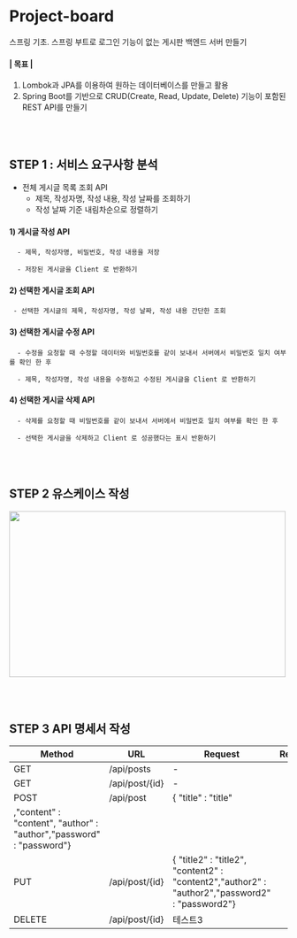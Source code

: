 # Project-board
스프링 기초. 스프링 부트로 로그인 기능이 없는 게시판 백엔드 서버  만들기

#### | 목표 |
  1. Lombok과 JPA를 이용하여 원하는 데이터베이스를 만들고 활용
  2. Spring Boot를 기반으로 CRUD(Create, Read, Update, Delete) 기능이 포함된 REST API를 만들기

<br/> <br/> 

## STEP 1 : 서비스 요구사항 분석


 + 전체 게시글 목록 조회 API
    - 제목, 작성자명, 작성 내용, 작성 날짜를 조회하기
    - 작성 날짜 기준 내림차순으로 정렬하기
 

  #### 1) 게시글 작성 API 

      - 제목, 작성자명, 비밀번호, 작성 내용을 저장

      - 저장된 게시글을 Client 로 반환하기

 #### 2) 선택한 게시글 조회 API

     - 선택한 게시글의 제목, 작성자명, 작성 날짜, 작성 내용 간단한 조회

 #### 3) 선택한 게시글 수정 API 

      - 수정을 요청할 때 수정할 데이터와 비밀번호를 같이 보내서 서버에서 비밀번호 일치 여부를 확인 한 후

      - 제목, 작성자명, 작성 내용을 수정하고 수정된 게시글을 Client 로 반환하기

 #### 4) 선택한 게시글 삭제 API 

      - 삭제를 요청할 때 비밀번호를 같이 보내서 서버에서 비밀번호 일치 여부를 확인 한 후

      - 선택한 게시글을 삭제하고 Client 로 성공했다는 표시 반환하기
<br/> <br/> 

## STEP 2  유스케이스 작성

<img src="https://img1.daumcdn.net/thumb/R1280x0/?scode=mtistory2&fname=https%3A%2F%2Fblog.kakaocdn.net%2Fdn%2Fk9H3H%2FbtrYf0ISrMp%2FdfoW6a64pCJsykULRIBpdK%2Fimg.jpg"  width="500" height="300">

<br/> <br/> 


## STEP 3   API 명세서 작성
Method|URL|Request|Response
|------|---|---|-----|
|GET|	/api/posts|-||
|GET|	/api/post/{id}|-||
|POST| /api/post|{ "title" : "title"<br/> 
,"content" : "content", "author" : "author","password" : "password"}||
|PUT|	/api/post/{id}|{ "title2" : "title2", "content2" : "content2","author2" : "author2","password2" : "password2"}||
|DELETE| /api/post/{id}|테스트3||

